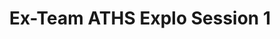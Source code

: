 ---
title: Ex-Team ATHS Explo Session 1
redirect_to: https://ateneo-edu.zoom.us/j/86966986913?pwd=SiNsVlQ2sURbDuecgJeKezKDcY9rsa.1
redirect_from: 
  - /ATHSExploSession
  - /athsexplosession
---